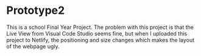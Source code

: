 # Prototype2

This is a school Final Year Project. The problem with this project is that the Live View from Visual Code Studio seems fine, but when I uploaded this project to Netlify, 
the positioning and size changes which makes the layout of the webpage ugly.
